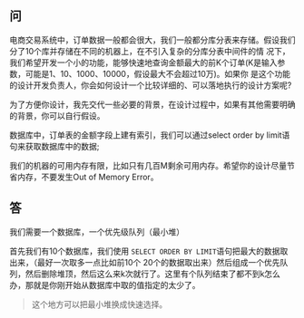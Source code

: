 ## 问

电商交易系统中，订单数据一般都会很大，我们一般都分库分表来存储。假设我们分了10个库并存储在不同的机器上，在不引入复杂的分库分表中间件的情 况下，我们希望开发一个小的功能，能够快速地查询金额最大的前K个订单(K是输入参数，可能是1、10、1000、10000，假设最大不会超过10万)。如果你
是这个功能的设计开发负责人，你会如何设计一个比较详细的、可以落地执行的设计方案呢?

为了方便你设计，我先交代一些必要的背景，在设计过程中，如果有其他需要明确的背景，你可以自行假设。

数据库中，订单表的金额字段上建有索引，我们可以通过select order by limit语句来获取数据库中的数据;

我们的机器的可用内存有限，比如只有几百M剩余可用内存。希望你的设计尽量节省内存，不要发生Out of Memory Error。

## 答

我们需要一个数据库，一个优先级队列（最小堆）

首先我们有10个数据库，我们使用 `SELECT ORDER BY LIMIT`语句把最大的数据取出来，（最好一次取多一点比如前10个 20个的数据取出来）然后组成一个优先队列，然后删除堆顶，然后这么来k次就行了。这里有个队列结束了都不到k怎么办，那就是你刚开始从数据库中取的值指定的太少了。

> 这个地方可以把最小堆换成快速选择。
